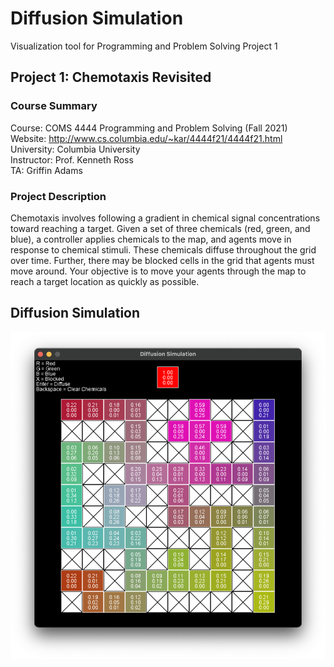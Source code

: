 # Diffusion Simulation

Visualization tool for Programming and Problem Solving Project 1

## Project 1: Chemotaxis Revisited

### Course Summary

Course: COMS 4444 Programming and Problem Solving (Fall 2021)  
Website: http://www.cs.columbia.edu/~kar/4444f21/4444f21.html  
University: Columbia University  
Instructor: Prof. Kenneth Ross  
TA: Griffin Adams

### Project Description

Chemotaxis involves following a gradient in chemical signal concentrations toward reaching a target. Given a set of three chemicals (red, green, and blue), a controller applies chemicals to the map, and agents move in response to chemical stimuli. These chemicals diffuse throughout the grid over time. Further, there may be blocked cells in the grid that agents must move around. Your objective is to move your agents through the map to reach a target location as quickly as possible.

## Diffusion Simulation

<p align="center">
  <img src="media/simulation.png" width="600em"/>
</p>